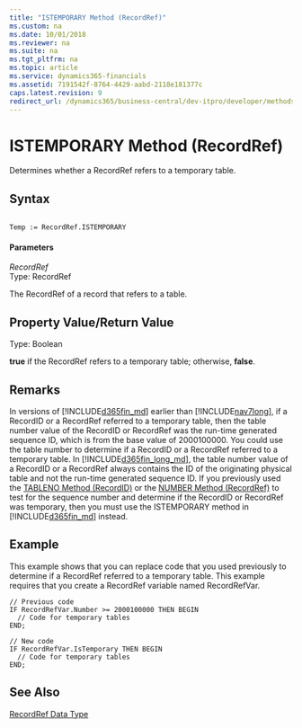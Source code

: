 ```yaml
---
title: "ISTEMPORARY Method (RecordRef)"
ms.custom: na
ms.date: 10/01/2018
ms.reviewer: na
ms.suite: na
ms.tgt_pltfrm: na
ms.topic: article
ms.service: dynamics365-financials
ms.assetid: 7191542f-8764-4429-aabd-2118e181377c
caps.latest.revision: 9
redirect_url: /dynamics365/business-central/dev-itpro/developer/methods-auto/library
---
```


 

# ISTEMPORARY Method (RecordRef)
Determines whether a RecordRef refers to a temporary table.  
  
## Syntax  
  
```  
  
Temp := RecordRef.ISTEMPORARY  
```  
  
#### Parameters  
 *RecordRef*  
 Type: RecordRef  
  
 The RecordRef of a record that refers to a table.  
  
## Property Value/Return Value  
 Type: Boolean  
  
 **true** if the RecordRef refers to a temporary table; otherwise, **false**.  
  
## Remarks  
 In versions of [!INCLUDE[d365fin_md](../includes/d365fin_md.md)] earlier than [!INCLUDE[nav7long](../includes/nav7long_md.md)], if a RecordID or a RecordRef referred to a temporary table, then the table number value of the RecordID or RecordRef was the run-time generated sequence ID, which is from the base value of 2000100000. You could use the table number to determine if a RecordID or a RecordRef referred to a temporary table. In [!INCLUDE[d365fin_long_md](../includes/d365fin_long_md.md)], the table number value of a RecordID or a RecordRef always contains the ID of the originating physical table and not the run-time generated sequence ID. If you previously used the [TABLENO Method \(RecordID\)](devenv-TABLENO-Method-RecordID.md) or the [NUMBER Method \(RecordRef\)](devenv-NUMBER-Method-RecordRef.md) to test for the sequence number and determine if the RecordID or RecordRef was temporary, then you must use the ISTEMPORARY method in [!INCLUDE[d365fin_md](../includes/d365fin_md.md)] instead.  
  
## Example  
 This example shows that you can replace code that you used previously to determine if a RecordRef referred to a temporary table. This example requires that you create a RecordRef variable named RecordRefVar.  
  
```  
// Previous code  
IF RecordRefVar.Number >= 2000100000 THEN BEGIN  
  // Code for temporary tables  
END;  
  
// New code  
IF RecordRefVar.IsTemporary THEN BEGIN  
  // Code for temporary tables  
END;  
```  
  
## See Also  
 [RecordRef Data Type](../datatypes/devenv-RecordRef-Data-Type.md)